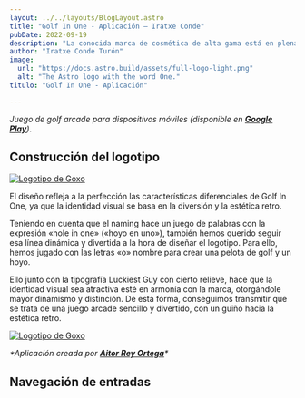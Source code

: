 ```yaml
---
layout: ../../layouts/BlogLayout.astro
title: "Golf In One - Aplicación – Iratxe Conde"
pubDate: 2022-09-19
description: "La conocida marca de cosmética de alta gama está en plena transformación digital y quiere poner su foco en crear productos más **sostenibles y responsables.** Para proyectar este cambio y alinearse con su nueva estrategia de marca, Charlotte Tilbury busca un **rebranding** acorde a sus principios y valores."
author: "Iratxe Conde Turón"
image:
  url: "https://docs.astro.build/assets/full-logo-light.png"
  alt: "The Astro logo with the word One."
titulo: "Golf In One - Aplicación"

---
```

<div class="centered-container">

_Juego de golf arcade para dispositivos móviles (disponible en [**Google Play**](https://play.google.com/store/apps/details?id=com.aitordsgn.GolfInOne))_.

</div>

## Construcción del logotipo

[![Logotipo de Goxo](/imgs/img-33.webp "Logotipo de Goxo")](/imgs/img-33.webp)



El diseño refleja a la perfección las características diferenciales de Golf In One, ya que la identidad visual se basa en la diversión y la estética retro.

Teniendo en cuenta que el naming hace un juego de palabras con la expresión «hole in one» («hoyo en uno»), también hemos querido seguir esa línea dinámica y divertida a la hora de diseñar el logotipo. Para ello, hemos jugado con las letras «o» nombre para crear una pelota de golf y un hoyo.

Ello junto con la tipografía Luckiest Guy con cierto relieve, hace que la identidad visual sea atractiva esté en armonía con la marca, otorgándole mayor dinamismo y distinción. De esta forma, conseguimos transmitir que se trata de una juego arcade sencillo y divertido, con un guiño hacia la estética retro.

[![Logotipo de Goxo](/imgs/img-95.webp "Logotipo de Goxo")](/imgs/img-95.webp)


<div class="centered-container">

_\*Aplicación creada por [**Aitor Rey Ortega**](https://www.instagram.com/aitordsgn/)\*_

</div>


## Navegación de entradas
